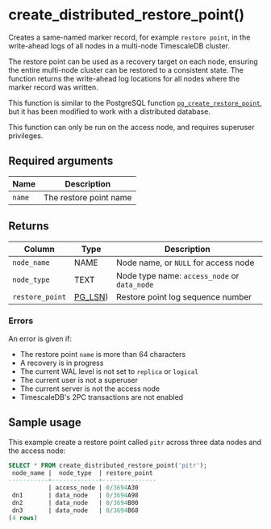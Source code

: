 # create_distributed_restore_point()
Creates a same-named marker record, for example `restore point`, in the
write-ahead logs of all nodes in a multi-node TimescaleDB cluster.

The restore point can be used as a recovery target on each node, ensuring the
entire multi-node cluster can be restored to a consistent state. The function
returns the write-ahead log locations for all nodes where the marker record was
written.

This function is similar to the PostgreSQL function
[`pg_create_restore_point`][pg-create-restore-point], but it has been modified
to work with a distributed database.

This function can only be run on the access node, and requires superuser
privileges.

## Required arguments

|Name|Description|
|-|-|
|`name`|The restore point name|

## Returns

|Column|Type|Description|
|-|-|-|
|`node_name`|NAME|Node name, or `NULL` for access node|
|`node_type`|TEXT|Node type name: `access_node` or `data_node`|
|`restore_point`|[PG_LSN][pg-lsn])|Restore point log sequence number|

### Errors

An error is given if:
*   The restore point `name` is more than 64 characters
*   A recovery is in progress
*   The current WAL level is not set to `replica` or `logical`
*   The current user is not a superuser
*   The current server is not the access node
*   TimescaleDB's 2PC transactions are not enabled

## Sample usage
This example create a restore point called `pitr` across three data nodes and
the access node:
```sql
SELECT * FROM create_distributed_restore_point('pitr');
 node_name |  node_type  | restore_point
-----------+-------------+---------------
           | access_node | 0/3694A30
 dn1       | data_node   | 0/3694A98
 dn2       | data_node   | 0/3694B00
 dn3       | data_node   | 0/3694B68
(4 rows)
```


[pg-create-restore-point]: https://www.postgresql.org/docs/current/functions-admin.html#FUNCTIONS-ADMIN-BACKUP-TABLE
[pg-lsn]: https://www.postgresql.org/docs/current/datatype-pg-lsn.html
